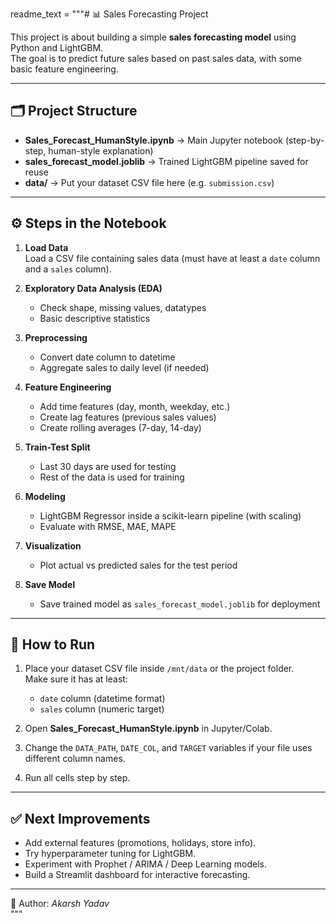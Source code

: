 

readme_text = """# 📊 Sales Forecasting Project

This project is about building a simple **sales forecasting model** using Python and LightGBM.  
The goal is to predict future sales based on past sales data, with some basic feature engineering.

---

## 🗂 Project Structure

- **Sales_Forecast_HumanStyle.ipynb** → Main Jupyter notebook (step-by-step, human-style explanation)
- **sales_forecast_model.joblib** → Trained LightGBM pipeline saved for reuse
- **data/** → Put your dataset CSV file here (e.g. `submission.csv`)

---

## ⚙️ Steps in the Notebook

1. **Load Data**  
   Load a CSV file containing sales data (must have at least a `date` column and a `sales` column).

2. **Exploratory Data Analysis (EDA)**  
   - Check shape, missing values, datatypes  
   - Basic descriptive statistics  

3. **Preprocessing**  
   - Convert date column to datetime  
   - Aggregate sales to daily level (if needed)  

4. **Feature Engineering**  
   - Add time features (day, month, weekday, etc.)  
   - Create lag features (previous sales values)  
   - Create rolling averages (7-day, 14-day)  

5. **Train-Test Split**  
   - Last 30 days are used for testing  
   - Rest of the data is used for training  

6. **Modeling**  
   - LightGBM Regressor inside a scikit-learn pipeline (with scaling)  
   - Evaluate with RMSE, MAE, MAPE  

7. **Visualization**  
   - Plot actual vs predicted sales for the test period  

8. **Save Model**  
   - Save trained model as `sales_forecast_model.joblib` for deployment  

---

## 🚀 How to Run

1. Place your dataset CSV file inside `/mnt/data` or the project folder.  
   Make sure it has at least:  
   - `date` column (datetime format)  
   - `sales` column (numeric target)  

2. Open **Sales_Forecast_HumanStyle.ipynb** in Jupyter/Colab.  

3. Change the `DATA_PATH`, `DATE_COL`, and `TARGET` variables if your file uses different column names.  

4. Run all cells step by step.  

---

## ✅ Next Improvements

- Add external features (promotions, holidays, store info).  
- Try hyperparameter tuning for LightGBM.  
- Experiment with Prophet / ARIMA / Deep Learning models.  
- Build a Streamlit dashboard for interactive forecasting.  

---

👤 Author: *Akarsh Yadav*  
"""


